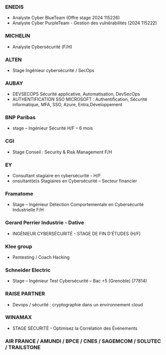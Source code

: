 ### ENEDIS
* Analyste Cyber BlueTeam (Offre stage 2024 115226)
* Analyste Cyber PurpleTeam - Gestion des vulnérabilités (2024 115222)

### MICHELIN

* Analyste Cybersécurité (F/H)

### ALTEN
* Stage Ingénieur cybersécurité / SecOps

### AUBAY
* DEVSECOPS Sécurité applicative,  Automatisation, DevSecOps
* AUTHENTIFICATION SSO MICROSOFT : Authentification, Sécurité informatique, MFA, SSO, Azure, Entra,Développement

### BNP Paribas
* stage – Ingénieur Sécurité H/F – 6 mois 

### CGI
* Stage Conseil : Security & Risk Management F/H
### EY
* Consultant stagiaire en cybersécurité - H/F
* onsultant(e)s Stagiaires en Cybersécurité – Secteur financier 

### Framatome
* Stage – Ingénieur Détection Comportementale en Cybersécurité Industrielle F/H 

### Gerard Perrier Industrie  - Dative
* INGÉNIEUR CYBERSÉCURITÉ - STAGE DE FIN
D'ÉTUDES (H/F)

### Klee group
* Pentesting / Coach Hacking 

### Schneider Electric 
* Stage – Ingénieur Test Cybersécurité – Bac +5 (Grenoble) (77814)
### RAISE PARTNER 
* Devops / sécurité : cryptographie dans un environnement cloud

### WINAMAX
*   STAGE SÉCURITÉ - Optimisez la Corrélation des Événements
### AIR FRANCE / AMUNDI / BPCE / CNES / SAGEMCOM / SOLUTEC / TRAILSTONE


